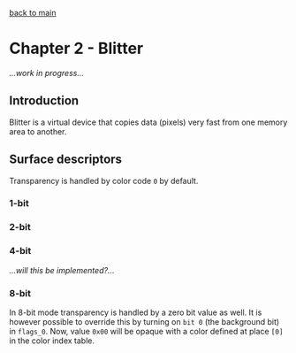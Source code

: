 [back to main](../README.md)

# Chapter 2 - Blitter

*...work in progress...*

## Introduction

Blitter is a virtual device that copies data (pixels) very fast from one memory area to another.

## Surface descriptors

Transparency is handled by color code ```0``` by default.

### 1-bit

### 2-bit

### 4-bit

*...will this be implemented?...*

### 8-bit

In 8-bit mode transparency is handled by a zero bit value as well. It is however possible to override this by turning on ```bit 0``` (the background bit) in ```flags_0```. Now, value ```0x00``` will be opaque with a color defined at place ```[0]``` in the color index table.
